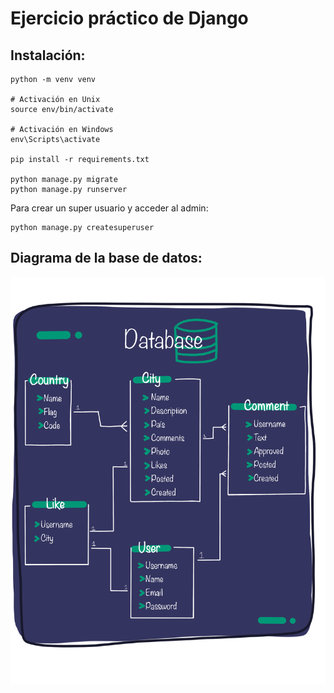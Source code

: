 # Ejercicio práctico de Django

## Instalación:

```
python -m venv venv

# Activación en Unix
source env/bin/activate

# Activación en Windows
env\Scripts\activate

pip install -r requirements.txt

python manage.py migrate
python manage.py runserver
```

Para crear un super usuario y acceder al admin:

```
python manage.py createsuperuser
```

## Diagrama de la base de datos:

![Diagrama base de datos](docs/db.PNG)
